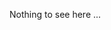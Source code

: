 Nothing to see here ...


<!---
![Laziness Devs’s Stats](https://github-readme-stats.vercel.app/api?username=lazinessdevs&show_icons=true&theme=github_dark) ![Laziness Devs's Stats](https://github-readme-stats.vercel.app/api/top-langs/?username=lazinessdevs&theme=blue-green)
--->

<!---
- 👋 Hi, I’m @lazinessdevs
- 👀 I’m interested in ...
- 🌱 I’m currently learning ...
- 💞️ I’m looking to collaborate on ...
- 📫 How to reach me ...
--->

<!---
lazinessdevs/lazinessdevs is a ✨ special ✨ repository because its `README.md` (this file) appears on your GitHub profile.
You can click the Preview link to take a look at your changes.

